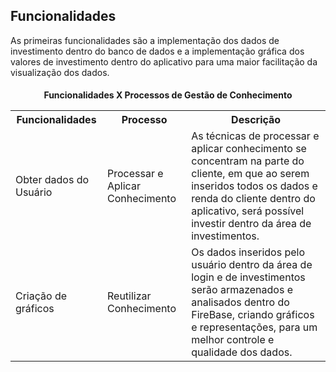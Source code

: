 ## Funcionalidades

As primeiras funcionalidades são a implementação dos 
dados de investimento dentro do banco de dados e a implementação
gráfica dos valores de investimento dentro do aplicativo para uma maior 
facilitação da visualização dos dados.

<h4 align="center"> Funcionalidades X Processos de Gestão de Conhecimento
<table align="center"> 

  <th> Funcionalidades </th>
  <th> Processo </th>
  <th> Descrição </th>
  <tr>
    <td> Obter dados do Usuário </td>
    <td> Processar e Aplicar Conhecimento </td>
    <td> As técnicas de processar e aplicar conhecimento se concentram na parte do cliente, em que ao serem inseridos todos os dados e renda do cliente dentro do aplicativo, será possível investir dentro da área de investimentos.  </td>
  </tr>
  <tr>
    <td> Criação de gráficos </td>
    <td> Reutilizar Conhecimento </td>
    <td> Os dados inseridos pelo usuário dentro da área de login e de investimentos serão armazenados e analisados dentro do FireBase, criando gráficos e representações, para um melhor controle e qualidade dos dados. </td>
  </tr>
  
</table>
</details>

